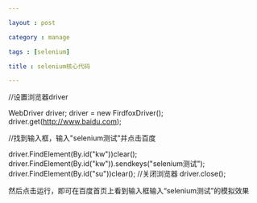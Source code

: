 ```yaml
---

layout : post

category : manage

tags : [selenium]

title : selenium核心代码

---
```


//设置浏览器driver

WebDriver driver;
driver = new FirdfoxDriver();
driver.get(http://www.baidu.com);

//找到输入框，输入"selenium测试"并点击百度

driver.FindElement(By.id("kw"))clear();
driver.FindElement(By.id("kw")).sendkeys("selenium测试");
driver.FindElement(By.id("su"))clear();
//关闭浏览器
driver.close();

然后点击运行，即可在百度首页上看到输入框输入“selenium测试”的模拟效果

 
